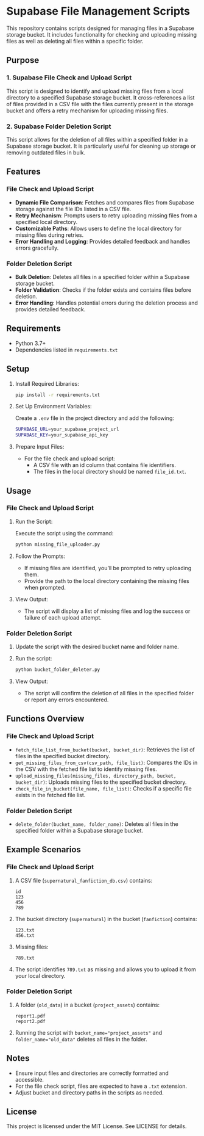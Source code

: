 # Supabase File Management Scripts

This repository contains scripts designed for managing files in a Supabase storage bucket. It includes functionality for checking and uploading missing files as well as deleting all files within a specific folder.

## Purpose

### 1. Supabase File Check and Upload Script

This script is designed to identify and upload missing files from a local directory to a specified Supabase storage bucket. It cross-references a list of files provided in a CSV file with the files currently present in the storage bucket and offers a retry mechanism for uploading missing files.

### 2. Supabase Folder Deletion Script

This script allows for the deletion of all files within a specified folder in a Supabase storage bucket. It is particularly useful for cleaning up storage or removing outdated files in bulk.

## Features

### File Check and Upload Script

- **Dynamic File Comparison**: Fetches and compares files from Supabase storage against the file IDs listed in a CSV file.
- **Retry Mechanism**: Prompts users to retry uploading missing files from a specified local directory.
- **Customizable Paths**: Allows users to define the local directory for missing files during retries.
- **Error Handling and Logging**: Provides detailed feedback and handles errors gracefully.

### Folder Deletion Script

- **Bulk Deletion**: Deletes all files in a specified folder within a Supabase storage bucket.
- **Folder Validation**: Checks if the folder exists and contains files before deletion.
- **Error Handling**: Handles potential errors during the deletion process and provides detailed feedback.

## Requirements

- Python 3.7+
- Dependencies listed in `requirements.txt`

## Setup

1. Install Required Libraries:

   ```bash
   pip install -r requirements.txt
   ```

2. Set Up Environment Variables:

   Create a `.env` file in the project directory and add the following:

   ```bash
   SUPABASE_URL=your_supabase_project_url
   SUPABASE_KEY=your_supabase_api_key
   ```

3. Prepare Input Files:

   - For the file check and upload script:
     - A CSV file with an id column that contains file identifiers.
     - The files in the local directory should be named `file_id.txt`.

## Usage

### File Check and Upload Script

1. Run the Script:

   Execute the script using the command:

   ```bash
   python missing_file_uploader.py
   ```

2. Follow the Prompts:

   - If missing files are identified, you’ll be prompted to retry uploading them.
   - Provide the path to the local directory containing the missing files when prompted.

3. View Output:
   - The script will display a list of missing files and log the success or failure of each upload attempt.

### Folder Deletion Script

1. Update the script with the desired bucket name and folder name.
2. Run the script:

   ```bash
   python bucket_folder_deleter.py
   ```

3. View Output:
   - The script will confirm the deletion of all files in the specified folder or report any errors encountered.

## Functions Overview

### File Check and Upload Script

- `fetch_file_list_from_bucket(bucket, bucket_dir)`: Retrieves the list of files in the specified bucket directory.
- `get_missing_files_from_csv(csv_path, file_list)`: Compares the IDs in the CSV with the fetched file list to identify missing files.
- `upload_missing_files(missing_files, directory_path, bucket, bucket_dir)`: Uploads missing files to the specified bucket directory.
- `check_file_in_bucket(file_name, file_list)`: Checks if a specific file exists in the fetched file list.

### Folder Deletion Script

- `delete_folder(bucket_name, folder_name)`: Deletes all files in the specified folder within a Supabase storage bucket.

## Example Scenarios

### File Check and Upload Script

1.  A CSV file (`supernatural_fanfiction_db.csv`) contains:

        id
        123
        456
        789

2.  The bucket directory (`supernatural`) in the bucket (`fanfiction`) contains:

        123.txt
        456.txt

3.  Missing files:

        789.txt

4.  The script identifies `789.txt` as missing and allows you to upload it from your local directory.

### Folder Deletion Script

1.  A folder (`old_data`) in a bucket (`project_assets`) contains:

        report1.pdf
        report2.pdf

2.  Running the script with `bucket_name="project_assets"` and `folder_name="old_data"` deletes all files in the folder.

## Notes

- Ensure input files and directories are correctly formatted and accessible.
- For the file check script, files are expected to have a `.txt` extension.
- Adjust bucket and directory paths in the scripts as needed.

## License

This project is licensed under the MIT License. See LICENSE for details.
